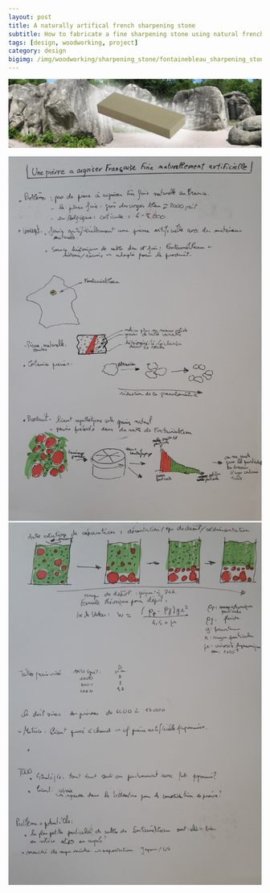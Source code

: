 ```yaml
---
layout: post
title: A naturally artifical french sharpening stone
subtitle: How to fabricate a fine sharpening stone using natural french material
tags: [design, woodworking, project]
category: design
bigimg: /img/woodworking/sharpening_stone/fontainebleau_sharpening_stone.jpg
---
```

![the naturally artifical sharpening stone](/img/woodworking/sharpening_stone/fontainebleau_sharpening_stone.jpg)


![the naturally artifical sharpening stone](/img/woodworking/sharpening_stone/sharpening_stone_1a.jpg)
![the naturally artifical sharpening stone](/img/woodworking/sharpening_stone/sharpening_stone_1b.jpg)
